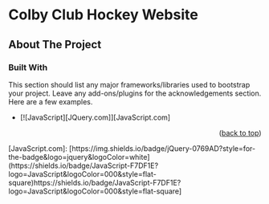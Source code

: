 # Colby Club Hockey Website
## About The Project



### Built With

This section should list any major frameworks/libraries used to bootstrap your project. Leave any add-ons/plugins for the acknowledgements section. Here are a few examples.


* [![JavaScript][JQuery.com]][JavaScript.com]

<p align="right">(<a href="#readme-top">back to top</a>)</p>
[JavaScript.com]: [https://img.shields.io/badge/jQuery-0769AD?style=for-the-badge&logo=jquery&logoColor=white](https://shields.io/badge/JavaScript-F7DF1E?logo=JavaScript&logoColor=000&style=flat-square)https://shields.io/badge/JavaScript-F7DF1E?logo=JavaScript&logoColor=000&style=flat-square]

[JavaScript-url]:[https://www.javascript.com]
